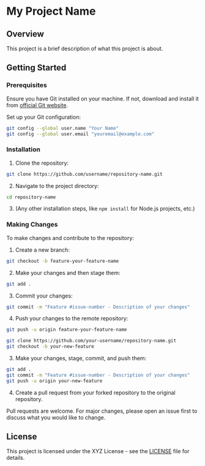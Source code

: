 
# My Project Name

## Overview
This project is a brief description of what this project is about.

## Getting Started

### Prerequisites

Ensure you have Git installed on your machine. If not, download and install it from [official Git website](https://git-scm.com/downloads).

Set up your Git configuration:

```bash
git config --global user.name "Your Name"
git config --global user.email "youremail@example.com"
```

### Installation

1. Clone the repository:

```bash
git clone https://github.com/username/repository-name.git
```

2. Navigate to the project directory:

```bash
cd repository-name
```

3. (Any other installation steps, like `npm install` for Node.js projects, etc.)

### Making Changes

To make changes and contribute to the repository:

1. Create a new branch:

```bash
git checkout -b feature-your-feature-name
```

2. Make your changes and then stage them:

```bash
git add .
```

3. Commit your changes:

```bash
git commit -m "Feature #issue-number - Description of your changes"
```

4. Push your changes to the remote repository:

```bash
git push -u origin feature-your-feature-name
```
   
```bash
git clone https://github.com/your-username/repository-name.git
git checkout -b your-new-feature
```

3. Make your changes, stage, commit, and push them:

```bash
git add .
git commit -m "Feature #issue-number - Description of your changes"
git push -u origin your-new-feature
```

4. Create a pull request from your forked repository to the original repository.

Pull requests are welcome. For major changes, please open an issue first to discuss what you would like to change.

## License

This project is licensed under the XYZ License - see the [LICENSE](LICENSE) file for details.

